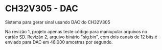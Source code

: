# CH32V305 - DAC
Sistema para gerar sinal usando DAC do CH32V305

Na revizão 1, projeto apenas teste código para maniupular arquivos no cartão SD. Revizão 2, arquivo binário "sig.bin", com dois canais de 12 bits é enviado para DAC em 48.000 amostras por segundo.
